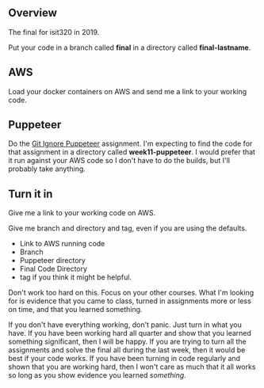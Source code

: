 ## Overview

The final for isit320 in 2019.

Put your code in a branch called **final** in a directory called
**final-lastname**.

## AWS

Load your docker containers on AWS and send me a link to your working code.

## Puppeteer

Do the [Git Ignore Puppeteer][gip] assignment. I'm expecting to find the
code for that assignment in a directory called **week11-puppeteer**. I would
prefer that it run against your AWS code so I don't have to do the builds,
but I'll probably take anything.

## Turn it in

Give me a link to your working code on AWS.

Give me branch and directory and tag, even if you are using the defaults.

- Link to AWS running code
- Branch
- Puppeteer directory
- Final Code Directory
- tag if you think it might be helpful.

Don't work too hard on this. Focus on your other courses. What I'm looking
for is evidence that you came to class, turned in assignments more or less
on time, and that you learned something.

If you don't have everything working, don't panic. Just turn in what you
have. If you have been working hard all quarter and show that you learned
something significant, then I will be happy. If you are trying to turn
all the assignments and solve the final all during the last week,
then it would be best if your code works. If you have been turning in code
regularly and shown that you are working hard, then I won't care as much
that it all works so long as you show evidence you learned _something_.

[gip]: https://www.elvenware.com/teach/assignments/smoke-tests/GitIgnorePuppeteer.html
